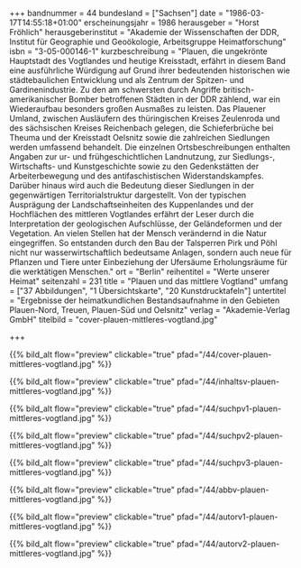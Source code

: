 +++
bandnummer = 44
bundesland = ["Sachsen"]
date = "1986-03-17T14:55:18+01:00"
erscheinungsjahr = 1986
herausgeber = "Horst Fröhlich"
herausgeberinstitut = "Akademie der Wissenschaften der DDR, Institut für Geographie und Geoökologie, Arbeitsgruppe Heimatforschung"
isbn = "3-05-000146-1"
kurzbeschreibung = "Plauen, die ungekrönte Hauptstadt des Vogtlandes und heutige Kreisstadt, erfährt in diesem Band eine ausführliche Würdigung auf Grund ihrer bedeutenden historischen wie städtebaulichen Entwicklung und als Zentrum der Spitzen- und Gardinenindustrie. Zu den am schwersten durch Angriffe britisch-amerikanischer Bomber betroffenen Städten in der DDR zählend, war ein Wiederaufbau besonders großen Ausmaßes zu leisten. Das Plauener Umland, zwischen Ausläufern des thüringischen Kreises Zeulenroda und des sächsischen Kreises Reichenbach gelegen, die Schieferbrüche bei Theuma und der Kreisstadt Oelsnitz sowie die zahlreichen Siedlungen werden umfassend behandelt. Die einzelnen Ortsbeschreibungen enthalten Angaben zur ur- und frühgeschichtlichen Landnutzung, zur Siedlungs-, Wirtschafts- und Kunstgeschichte sowie zu den Gedenkstätten der Arbeiterbewegung und des antifaschistischen Widerstandskampfes. Darüber hinaus wird auch die Bedeutung dieser Siedlungen in der gegenwärtigen Territorialstruktur dargestellt. Von der typischen Ausprägung der Landschaftseinheiten des Kuppenlandes und der Hochflächen des mittleren Vogtlandes erfährt der Leser durch die Interpretation der geologischen Aufschlüsse, der Geländeformen und der Vegetation. An vielen Stellen hat der Mensch verändernd in die Natur eingegriffen. So entstanden durch den Bau der Talsperren Pirk und Pöhl nicht nur wasserwirtschaftlich bedeutsame Anlagen, sondern auch neue für Pflanzen und Tiere unter Einbeziehung der  Ufersäume Erholungsräume für die werktätigen Menschen."
ort = "Berlin"
reihentitel = "Werte unserer Heimat"
seitenzahl = 231
title = "Plauen und das mittlere Vogtland"
umfang = ["37 Abbildungen", "1 Übersichtskarte", "20 Kunstdrucktafeln"]
untertitel = "Ergebnisse der heimatkundlichen Bestandsaufnahme in den Gebieten Plauen-Nord, Treuen, Plauen-Süd und Oelsnitz"
verlag = "Akademie-Verlag GmbH"
titelbild = "cover-plauen-mittleres-vogtland.jpg"

+++

{{% bild_alt flow="preview" clickable="true" pfad="/44/cover-plauen-mittleres-vogtland.jpg" %}}

{{% bild_alt flow="preview" clickable="true" pfad="/44/inhaltsv-plauen-mittleres-vogtland.jpg"   %}}

{{% bild_alt flow="preview" clickable="true" pfad="/44/suchpv1-plauen-mittleres-vogtland.jpg"   %}}

{{% bild_alt flow="preview" clickable="true" pfad="/44/suchpv2-plauen-mittleres-vogtland.jpg"   %}}

{{% bild_alt flow="preview" clickable="true" pfad="/44/suchpv3-plauen-mittleres-vogtland.jpg"   %}}

{{% bild_alt flow="preview" clickable="true" pfad="/44/abbv-plauen-mittleres-vogtland.jpg"   %}}

{{% bild_alt flow="preview" clickable="true" pfad="/44/autorv1-plauen-mittleres-vogtland.jpg"   %}}

{{% bild_alt flow="preview" clickable="true" pfad="/44/autorv2-plauen-mittleres-vogtland.jpg"   %}}